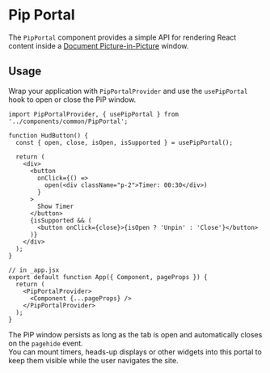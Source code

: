 # Pip Portal

The `PipPortal` component provides a simple API for rendering React
content inside a [Document Picture-in-Picture](https://developer.mozilla.org/en-US/docs/Web/API/Document_Picture-in-Picture_API) window.

## Usage

Wrap your application with `PipPortalProvider` and use the `usePipPortal`
hook to open or close the PiP window.

```tsx
import PipPortalProvider, { usePipPortal } from '../components/common/PipPortal';

function HudButton() {
  const { open, close, isOpen, isSupported } = usePipPortal();

  return (
    <div>
      <button
        onClick={() =>
          open(<div className="p-2">Timer: 00:30</div>)
        }
      >
        Show Timer
      </button>
      {isSupported && (
        <button onClick={close}>{isOpen ? 'Unpin' : 'Close'}</button>
      )}
    </div>
  );
}

// in _app.jsx
export default function App({ Component, pageProps }) {
  return (
    <PipPortalProvider>
      <Component {...pageProps} />
    </PipPortalProvider>
  );
}
```

The PiP window persists as long as the tab is open and automatically
closes on the `pagehide` event.  
You can mount timers, heads-up displays or other widgets into this portal
to keep them visible while the user navigates the site.

